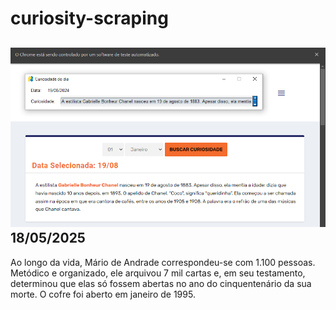 # curiosity-scraping
![Budget](./execucao.png)
18/05/2025
-
Ao longo da vida, Mário de Andrade correspondeu-se com 1.100 pessoas. Metódico e organizado, ele arquivou 7 mil cartas e, em seu testamento, determinou que elas só fossem abertas no ano do cinquentenário da sua morte. O cofre foi aberto em janeiro de 1995.
